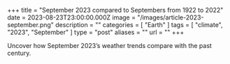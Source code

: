 +++
title = "September 2023 compared to Septembers from 1922 to 2022"
date = 2023-08-23T23:00:00.000Z
image = "/images/article-2023-september.png"
description = ""
categories = [ "Earth" ]
tags = [ "climate", "2023", "September" ]
type = "post"
aliases = ""
url = ""
+++

Uncover how September 2023’s weather trends compare with the past century.

